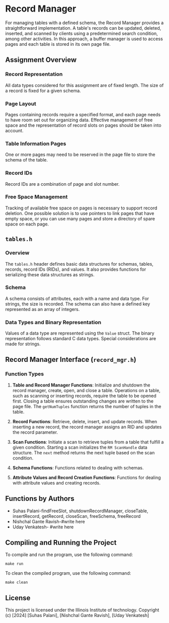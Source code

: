 # Record Manager

For managing tables with a defined schema, the Record Manager provides a straightforward implementation. A table's records can be updated, deleted, inserted, and scanned by clients using a predetermined search condition, among other activities. In this approach, a buffer manager is used to access pages and each table is stored in its own page file.

## Assignment Overview

### Record Representation

All data types considered for this assignment are of fixed length. The size of a record is fixed for a given schema.

### Page Layout

Pages containing records require a specified format, and each page needs to have room set out for organizing data. Effective management of free space and the representation of record slots on pages should be taken into account.


### Table Information Pages

One or more pages may need to be reserved in the page file to store the schema of the table.

### Record IDs

Record IDs are a combination of page and slot number.

### Free Space Management

Tracking of available free space on pages is necessary to support record deletion. One possible solution is to use pointers to link pages that have empty space, or you can use many pages and store a directory of spare space on each page.


## `tables.h`

### Overview

The `tables.h` header defines basic data structures for schemas, tables, records, record IDs (RIDs), and values. It also provides functions for serializing these data structures as strings.

### Schema

A schema consists of attributes, each with a name and data type. For strings, the size is recorded. The schema can also have a defined key represented as an array of integers.

### Data Types and Binary Representation

Values of a data type are represented using the `Value` struct. The binary representation follows standard C data types. Special considerations are made for strings.

## Record Manager Interface (`record_mgr.h`)

### Function Types

1. **Table and Record Manager Functions**: Initialize and shutdown the record manager, create, open, and close a table. Operations on a table, such as scanning or inserting records, require the table to be opened first. Closing a table ensures outstanding changes are written to the page file. The `getNumTuples` function returns the number of tuples in the table.

2. **Record Functions**: Retrieve, delete, insert, and update records. When inserting a new record, the record manager assigns an RID and updates the record parameter.

3. **Scan Functions**: Initiate a scan to retrieve tuples from a table that fulfill a given condition. Starting a scan initializes the `RM ScanHandle` data structure. The `next` method returns the next tuple based on the scan condition.

4. **Schema Functions**: Functions related to dealing with schemas.

5. **Attribute Values and Record Creation Functions**: Functions for dealing with attribute values and creating records.

## Functions by Authors
- Suhas Palani-findFreeSlot, shutdownRecordManager, closeTable, insertRecord, getRecord, closeScan, freeSchema, freeRecord
- Nishchal Gante Ravish-#write here
- Uday Venkatesh- #write here

## Compiling and Running the Project

To compile and run the program, use the following command:

```make run```

To clean the compiled program, use the following command:

```make clean```

## License

This project is licensed under the Illinois Institute of technology.
Copyright (c) [2024] [Suhas Palani], [Nishchal Gante Ravish], [Uday Venkatesh]